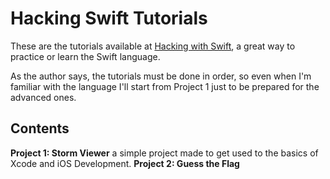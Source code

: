 # Hacking Swift Tutorials

These are the tutorials available at [Hacking with Swift](https://www.hackingwithswift.com/), a great way to practice or learn the Swift language.

As the author says, the tutorials must be done in order, so even when I'm familiar with the language I'll start from Project 1 just to be prepared for the advanced ones.

## Contents

**Project 1: Storm Viewer** a simple project made to get used to the basics of Xcode and iOS Development.
**Project 2: Guess the Flag**
